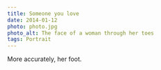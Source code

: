 ```yaml
---
title: Someone you love
date: 2014-01-12
photo: photo.jpg
photo_alt: The face of a woman through her toes
tags: Portrait
---
```


More accurately, her foot.
